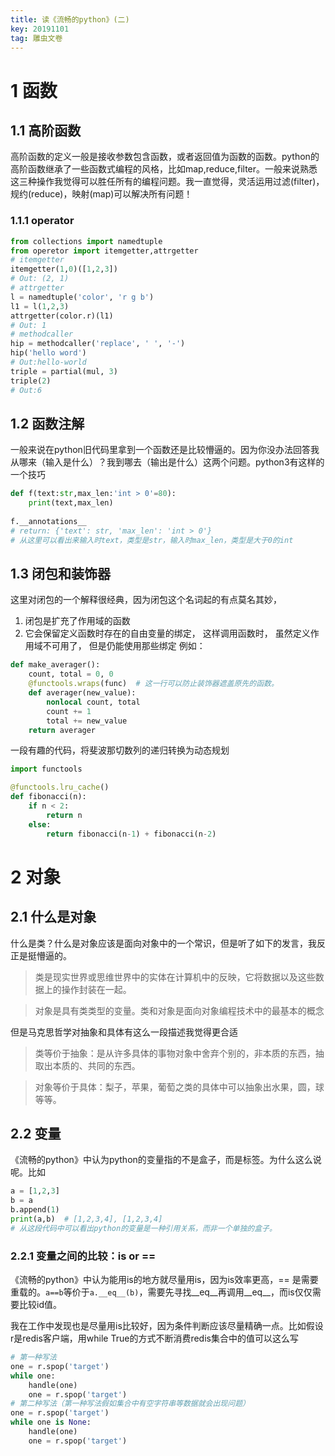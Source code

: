 ```yaml
---
title: 读《流畅的python》(二)
key: 20191101
tag: 雕虫文卷
---
```


# 1 函数
## 1.1 高阶函数
高阶函数的定义一般是接收参数包含函数，或者返回值为函数的函数。python的高阶函数继承了一些函数式编程的风格，比如map,reduce,filter。一般来说熟悉这三种操作我觉得可以胜任所有的编程问题。我一直觉得，灵活运用过滤(filter)，规约(reduce)，映射(map)可以解决所有问题！
### 1.1.1 operator

```python
from collections import namedtuple
from operetor import itemgetter,attrgetter
# itemgetter
itemgetter(1,0)([1,2,3])
# Out: (2, 1)
# attrgetter
l = namedtuple('color', 'r g b')
l1 = l(1,2,3)
attrgetter(color.r)(l1)
# Out: 1
# methodcaller
hip = methodcaller('replace', ' ', '-')
hip('hello word')
# Out:hello-world
triple = partial(mul, 3)
triple(2)
# Out:6
```

## 1.2 函数注解
一般来说在python旧代码里拿到一个函数还是比较懵逼的。因为你没办法回答我从哪来（输入是什么）？我到哪去（输出是什么）这两个问题。python3有这样的一个技巧

```python
def f(text:str,max_len:'int > 0'=80):
    print(text,max_len)
    
f.__annotations__
# return: {'text': str, 'max_len': 'int > 0'}
# 从这里可以看出来输入时text，类型是str，输入时max_len，类型是大于0的int
```

## 1.3 闭包和装饰器
这里对闭包的一个解释很经典，因为闭包这个名词起的有点莫名其妙，
1. 闭包是扩充了作用域的函数
2. 它会保留定义函数时存在的自由变量的绑定， 这样调用函数时，
虽然定义作用域不可用了， 但是仍能使用那些绑定
例如：

```python
def make_averager():
    count, total = 0, 0
    @functools.wraps(func)  # 这一行可以防止装饰器遮盖原先的函数。
    def averager(new_value):
        nonlocal count, total
        count += 1
        total += new_value
    return averager
```

一段有趣的代码，将斐波那切数列的递归转换为动态规划

```python
import functools

@functools.lru_cache()
def fibonacci(n):
    if n < 2:
        return n
    else:
        return fibonacci(n-1) + fibonacci(n-2)
```

# 2 对象
## 2.1 什么是对象
什么是类？什么是对象应该是面向对象中的一个常识，但是听了如下的发言，我反正是挺懵逼的。

>类是现实世界或思维世界中的实体在计算机中的反映，它将数据以及这些数据上的操作封装在一起。

> 对象是具有类类型的变量。类和对象是面向对象编程技术中的最基本的概念

但是马克思哲学对抽象和具体有这么一段描述我觉得更合适

> 类等价于抽象：是从许多具体的事物对象中舍弃个别的，非本质的东西，抽取出本质的、共同的东西。

> 对象等价于具体：梨子，苹果，葡萄之类的具体中可以抽象出水果，圆，球等等。
## 2.2 变量
《流畅的python》中认为python的变量指的不是盒子，而是标签。为什么这么说呢。比如

```python
a = [1,2,3]
b = a
b.append(1)
print(a,b)  # [1,2,3,4], [1,2,3,4]
# 从这段代码中可以看出python的变量是一种引用关系，而非一个单独的盒子。
```

### 2.2.1 变量之间的比较：is or ==
《流畅的python》中认为能用is的地方就尽量用is，因为is效率更高，== 是需要重载的。`a==b`等价于`a.__eq__(b)`，需要先寻找__eq__再调用__eq__，而is仅仅需要比较id值。

我在工作中发现也是尽量用is比较好，因为条件判断应该尽量精确一点。比如假设r是redis客户端，用while True的方式不断消费redis集合中的值可以这么写

```python
# 第一种写法
one = r.spop('target')
while one:
    handle(one)
    one = r.spop('target')
# 第二种写法（第一种写法假如集合中有空字符串等数据就会出现问题）
one = r.spop('target')
while one is None:
    handle(one)
    one = r.spop('target')
```
